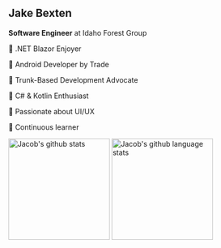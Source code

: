 
  ## Jake Bexten  
  **Software Engineer** at Idaho Forest Group
  
  <div align="left">
    <p>🌟  .NET Blazor Enjoyer</p>
    <p>🌟  Android Developer by Trade</p>
    <p>🌟  Trunk-Based Development Advocate</p>
    <p>🌟  C# & Kotlin Enthusiast</p>
    <p>🌟  Passionate about UI/UX</p>
    <p>🌟  Continuous learner</p>
  </div>





<div>
  <img align="center" src="https://github-readme-stats-jacobbexten.vercel.app/api/?username=jacobbexten&border_radius=20&include_all_commits=true&hide_title=true&size_weight=0.5&rank_icon=github&count_weight=0.5&theme=calm&hide=php,html,css&layout=compact"  alt="Jacob's github stats" style="height: 200px;"/>
  
  <img align="center" src="https://github-readme-stats-jacobbexten.vercel.app/api/top-langs/?username=jacobbexten&border_radius=20&hide_title=true&size_weight=0.5&count_weight=0.5&theme=calm&hide=php,html,css&layout=compact" alt="Jacob's github language stats" style="height: 200px;"/>
</div>



<!--
**jacobbexten/jacobbexten** is a ✨ _special_ ✨ repository because its `README.md` (this file) appears on your GitHub profile.

Here are some ideas to get you started:

- 🔭 I’m currently working on ...
- 🌱 I’m currently learning ...
- 👯 I’m looking to collaborate on ...
- 🤔 I’m looking for help with ...
- 💬 Ask me about ...
- 📫 How to reach me: ...
- 😄 Pronouns: ...
- ⚡ Fun fact: ...
-->
